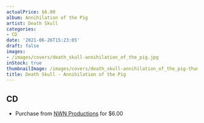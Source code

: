 ```yaml
---
actualPrice: $6.00
album: Annihilation of the Pig
artist: Death Skull
categories:
- CD
date: '2021-06-26T15:23:05'
draft: false
images:
- /images/covers/death_skull-annihilation_of_the_pig.jpg
inStock: true
thumbnailImage: /images/covers/death_skull-annihilation_of_the_pig-thumb.jpg
title: Death Skull - Annihilation of the Pig
---
```


## CD
* Purchase from [NWN Productions](http://shop.nwnprod.com/index.php?route=product/product&path=93&product_id=994&sort=pd.name&order=ASC) for $6.00
